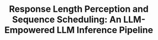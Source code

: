 ---
title: "Response Length Perception and Sequence Scheduling: An LLM-Empowered LLM Inference Pipeline"
category: conferences
paperurl: https://arxiv.org/abs/2305.13144
venue: 'NeurIPS'
---